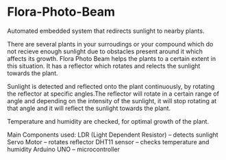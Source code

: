 # Flora-Photo-Beam
Automated embedded system that redirects sunlight to nearby plants.

There are several plants in your surroudings or your compound which do not recieve enough sunlight due to obstacles present around it which affects its growth. Flora Photo Beam helps the plants to a certain extent in this situation. It has a reflector which rotates and relects the sunlight towards the plant.

Sunlight is detected and reflected onto the plant continuously, by rotating the reflector at specific angles.The reflector will rotate in a certain range of angle and depending on the intensity of the sunlight, it will stop rotating at that angle and it will reflect the sunlight towards the plant.

Temperature and humidity are checked, for optimal growth of the plant.

Main Components used:
LDR (Light Dependent Resistor) – detects sunlight
Servo Motor – rotates reflector
DHT11 sensor – checks temperature and humidity
Arduino UNO – microcontroller
